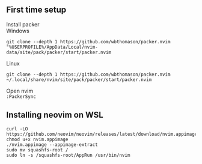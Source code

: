 ## First time setup

Install packer  
Windows
```
git clone --depth 1 https://github.com/wbthomason/packer.nvim "%USERPROFILE%/AppData/Local/nvim-data/site/pack/packer/start/packer.nvim
```
Linux
```
git clone --depth 1 https://github.com/wbthomason/packer.nvim ~/.local/share/nvim/site/pack/packer/start/packer.nvim
```

 Open nvim  
 `:PackerSync`

## Installing neovim on WSL
```
curl -LO https://github.com/neovim/neovim/releases/latest/download/nvim.appimage
chmod u+x nvim.appimage
./nvim.appimage --appimage-extract
sudo mv squashfs-root /
sudo ln -s /squashfs-root/AppRun /usr/bin/nvim
```

